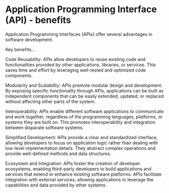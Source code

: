 # Application Programming Interface (API) - benefits

Application Programming Interfaces (APIs) offer several advantages in software development.

Key benefits…

Code Reusability: APIs allow developers to reuse existing code and functionalities provided by other applications, libraries, or services. This saves time and effort by leveraging well-tested and optimized code components.

Modularity and Scalability: APIs promote modular design and development. By exposing specific functionality through APIs, applications can be built as independent components that can be easily extended, updated, or replaced without affecting other parts of the system.

Interoperability: APIs enable different software applications to communicate and work together, regardless of the programming languages, platforms, or systems they are built on. This promotes interoperability and integration between disparate software systems.

Simplified Development: APIs provide a clear and standardized interface, allowing developers to focus on application logic rather than dealing with low-level implementation details. They abstract complex operations and provide well-defined methods and data structures.

Ecosystem and Integration: APIs foster the creation of developer ecosystems, enabling third-party developers to build applications and services that extend or enhance existing software platforms. APIs facilitate integration with external services, allowing applications to leverage the capabilities and data provided by other systems.
